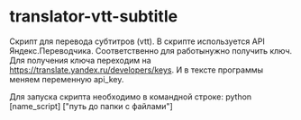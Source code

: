 # translator-vtt-subtitle

Скрипт для перевода субтитров (vtt). В скрипте используется API Яндекс.Переводчика. Соответственно для работынужно получить ключ.
Для получения ключа переходим на https://translate.yandex.ru/developers/keys. И в тексте программы меняем переменную api_key.

Для запуска скрипта необходимо в командной строке: python [name_script] ["путь до папки с файлами"]
